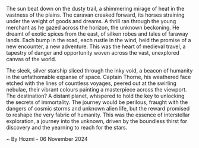 
The sun beat down on the dusty trail, a shimmering mirage of heat in the vastness of the plains.  The caravan creaked forward, its horses straining under the weight of goods and dreams.  A thrill ran through the young merchant as he gazed across the horizon, the unknown beckoning.  He dreamt of exotic spices from the east, of silken robes and tales of faraway lands.  Each bump in the road, each rustle in the wind, held the promise of a new encounter, a new adventure. This was the heart of medieval travel, a tapestry of danger and opportunity woven across the vast, unexplored canvas of the world.

The sleek, silver starship sliced through the inky void, a beacon of humanity in the unfathomable expanse of space. Captain Thorne, his weathered face etched with the lines of countless voyages, peered out at the swirling nebulae, their vibrant colours painting a masterpiece across the viewport. The destination? A distant planet, whispered to hold the key to unlocking the secrets of immortality.  The journey would be perilous, fraught with the dangers of cosmic storms and unknown alien life, but the reward promised to reshape the very fabric of humanity. This was the essence of interstellar exploration, a journey into the unknown, driven by the boundless thirst for discovery and the yearning to reach for the stars. 

~ By Hozmi - 06 November 2024
